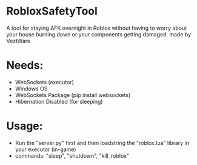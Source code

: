 # RobloxSafetyTool
A tool for staying AFK overnight in Roblox without having to worry about your house burning down or your components getting damaged. made by VeztWare

# Needs:
- WebSockets (executor)
- Windows OS
- WebSockets Package (pip install websockets)
- Hibernation Disabled (for sleeping)

# Usage:
- Run the "server.py" first and then loadstring the "roblox.lua" library in your executor (in-game)
- commands: "sleep", "shutdown", "kill_roblox"
